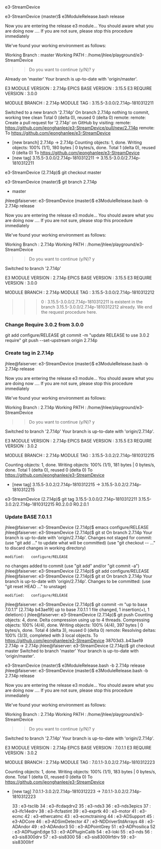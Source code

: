 e3-StreamDevice

e3-StreamDevice (master)$ e3ModuleRelease.bash release
>>
  Now you are entering the release e3 module...
  You should aware what you are doing now ....
  If you are not sure, please stop this procedure immediately
>>
  We've found your working environment as follows:
  
  Working Branch      : master
  Working PATH        : /home/jhlee/playground/e3-StreamDevice

>> Do you want to continue (y/N)? y

Already on 'master'
Your branch is up-to-date with 'origin/master'.

E3 MODULE VERSION  :                        2.7.14p
EPICS BASE VERSION :                         3.15.5
E3 REQUIRE VERSION :                          3.0.0

MODULE BRANCH      :                        2.7.14p
MODULE TAG         : 3.15.5-3.0.0/2.7.14p-1810312211

Switched to a new branch '2.7.14p'
On branch 2.7.14p
nothing to commit, working tree clean
Total 0 (delta 0), reused 0 (delta 0)
remote: 
remote: Create a pull request for '2.7.14p' on GitHub by visiting:
remote:      https://github.com/jeonghanlee/e3-StreamDevice/pull/new/2.7.14p
remote: 
To https://github.com/jeonghanlee/e3-StreamDevice
 * [new branch]      2.7.14p -> 2.7.14p
Counting objects: 1, done.
Writing objects: 100% (1/1), 180 bytes | 0 bytes/s, done.
Total 1 (delta 0), reused 0 (delta 0)
To https://github.com/jeonghanlee/e3-StreamDevice
 * [new tag]         3.15.5-3.0.0/2.7.14p-1810312211 -> 3.15.5-3.0.0/2.7.14p-1810312211

 e3-StreamDevice (2.7.14p)$ git checkout master

 e3-StreamDevice (master)$ git branch
  2.7.14p
* master



jhlee@faiserver: e3-StreamDevice (master)$ e3ModuleRelease.bash -b 2.7.14p release
>>
  Now you are entering the release e3 module...
  You should aware what you are doing now ....
  If you are not sure, please stop this procedure immediately
>>
  We've found your working environment as follows:
  
  Working Branch      : 2.7.14p
  Working PATH        : /home/jhlee/playground/e3-StreamDevice

>> Do you want to continue (y/N)? y

Switched to branch '2.7.14p'

E3 MODULE VERSION  :                        2.7.14p
EPICS BASE VERSION :                         3.15.5
E3 REQUIRE VERSION :                          3.0.0

MODULE BRANCH      :                        2.7.14p
MODULE TAG         : 3.15.5-3.0.0/2.7.14p-1810312212

>>> 0 : 3.15.5-3.0.0/2.7.14p-1810312211 is existent 
>>>     in the branch 3.15.5-3.0.0/2.7.14p-1810312212 already.
>>> We end the request procedure here.




### Change Require 3.0.2 from 3.0.0 

 git add configure/RELEASE 
git commit -m "update RELEASE to use 3.0.2 require"
git push --set-upstream origin 2.7.14p


### Create tag in 2.7.14p
jhlee@faiserver: e3-StreamDevice (master)$ e3ModuleRelease.bash -b 2.7.14p release
>>
  Now you are entering the release e3 module...
  You should aware what you are doing now ....
  If you are not sure, please stop this procedure immediately
>>
  We've found your working environment as follows:
  
  Working Branch      : 2.7.14p
  Working PATH        : /home/jhlee/playground/e3-StreamDevice

>> Do you want to continue (y/N)? y

Switched to branch '2.7.14p'
Your branch is up-to-date with 'origin/2.7.14p'.

E3 MODULE VERSION  :                        2.7.14p
EPICS BASE VERSION :                         3.15.5
E3 REQUIRE VERSION :                          3.0.2

MODULE BRANCH      :                        2.7.14p
MODULE TAG         : 3.15.5-3.0.2/2.7.14p-1810312215

Counting objects: 1, done.
Writing objects: 100% (1/1), 181 bytes | 0 bytes/s, done.
Total 1 (delta 0), reused 0 (delta 0)
To https://github.com/jeonghanlee/e3-StreamDevice
 * [new tag]         3.15.5-3.0.2/2.7.14p-1810312215 -> 3.15.5-3.0.2/2.7.14p-1810312215


 e3-StreamDevice (2.7.14p)$ git tag
3.15.5-3.0.0/2.7.14p-1810312211
3.15.5-3.0.2/2.7.14p-1810312215
R0.2.0.0
R0.2.0.1



### Update BASE 7.0.1.1

jhlee@faiserver: e3-StreamDevice (2.7.14p)$ emacs configure/RELEASE
jhlee@faiserver: e3-StreamDevice (2.7.14p)$ git st
On branch 2.7.14p
Your branch is up-to-date with 'origin/2.7.14p'.
Changes not staged for commit:
  (use "git add <file>..." to update what will be committed)
  (use "git checkout -- <file>..." to discard changes in working directory)

	modified:   configure/RELEASE

no changes added to commit (use "git add" and/or "git commit -a")
jhlee@faiserver: e3-StreamDevice (2.7.14p)$ git add configure/RELEASE 
jhlee@faiserver: e3-StreamDevice (2.7.14p)$ git st
On branch 2.7.14p
Your branch is up-to-date with 'origin/2.7.14p'.
Changes to be committed:
  (use "git reset HEAD <file>..." to unstage)

	modified:   configure/RELEASE

jhlee@faiserver: e3-StreamDevice (2.7.14p)$ git commit -m "up to base 7.0.1.1"
[2.7.14p b43ae19] up to base 7.0.1.1
 1 file changed, 1 insertion(+), 1 deletion(-)
jhlee@faiserver: e3-StreamDevice (2.7.14p)$ git push
Counting objects: 4, done.
Delta compression using up to 4 threads.
Compressing objects: 100% (4/4), done.
Writing objects: 100% (4/4), 397 bytes | 0 bytes/s, done.
Total 4 (delta 3), reused 0 (delta 0)
remote: Resolving deltas: 100% (3/3), completed with 3 local objects.
To https://github.com/jeonghanlee/e3-StreamDevice
   38703d3..b43ae19  2.7.14p -> 2.7.14p
jhlee@faiserver: e3-StreamDevice (2.7.14p)$ git checkout master
Switched to branch 'master'
Your branch is up-to-date with 'origin/master'.


e3-StreamDevice (master)$ e3ModuleRelease.bash -b 2.7.14p release
jhlee@faiserver: e3-StreamDevice (master)$ e3ModuleRelease.bash -b 2.7.14p release
>>
  Now you are entering the release e3 module...
  You should aware what you are doing now ....
  If you are not sure, please stop this procedure immediately
>>
  We've found your working environment as follows:
  
  Working Branch      : 2.7.14p
  Working PATH        : /home/jhlee/playground/e3-StreamDevice

>> Do you want to continue (y/N)? y

Switched to branch '2.7.14p'
Your branch is up-to-date with 'origin/2.7.14p'.

E3 MODULE VERSION  :                        2.7.14p
EPICS BASE VERSION :                        7.0.1.1
E3 REQUIRE VERSION :                          3.0.2

MODULE BRANCH      :                        2.7.14p
MODULE TAG         : 7.0.1.1-3.0.2/2.7.14p-1810312223

Counting objects: 1, done.
Writing objects: 100% (1/1), 183 bytes | 0 bytes/s, done.
Total 1 (delta 0), reused 0 (delta 0)
To https://github.com/jeonghanlee/e3-StreamDevice
 * [new tag]         7.0.1.1-3.0.2/2.7.14p-1810312223 -> 7.0.1.1-3.0.2/2.7.14p-1810312223





    33 : e3-tsclib
   34 : e3-ifcdaqdrv2
   35 : e3-nds3
   36 : e3-nds3epics
   37 : e3-ifc14edrv
   38 : e3-ifcfastint
   39 : e3-exprtk
   40 : e3-motor
   41 : e3-ecmc
   42 : e3-ethercatmc
   43 : e3-ecmctraining
   44 : e3-ADSupport
   45 : e3-ADCore
   46 : e3-ADSimDetector
   47 : e3-NDDriverStdArrays
   48 : e3-ADAndor
   49 : e3-ADAndor3
   50 : e3-ADPointGrey
   51 : e3-ADProsilica
   52 : e3-ADPluginEdge
   53 : e3-ADPluginCalib
   54 : e3-loki
   55 : e3-nds
   56 : e3-sis8300drv
   57 : e3-sis8300
   58 : e3-sis8300llrfdrv
   59 : e3-sis8300llrf
